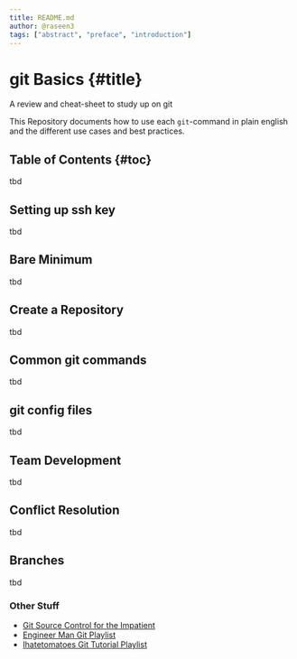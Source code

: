 ```yaml
---
title: README.md
author: @raseen3
tags: ["abstract", "preface", "introduction"]
---
```

# git Basics {#title}

A review and cheat-sheet to study up on git

This Repository documents how to use each `git`-command in plain english and the different use cases and best practices.

## Table of Contents {#toc}

tbd

## Setting up ssh key

tbd

## Bare Minimum

tbd

## Create a Repository

tbd

## Common git commands

tbd

## git config files

tbd

## Team Development

tbd

## Conflict Resolution

tbd

## Branches

tbd

### Other Stuff

 - [Git Source Control for the Impatient](https://www.youtube.com/watch?v=BaPexytJFTI&list=PLlcnQQJK8SUgfd_0XGzKveEjDGFbndmWr)
 - [Engineer Man Git Playlist](https://www.youtube.com/playlist?list=PLlcnQQJK8SUjuzpRx0U-VEUzhmJD7vGbO)
 - [Ihatetomatoes Git Tutorial Playlist](https://www.youtube.com/playlist?list=PLkEZWD8wbltmcZQaA0ism9k2E6MGRnHZ7)

